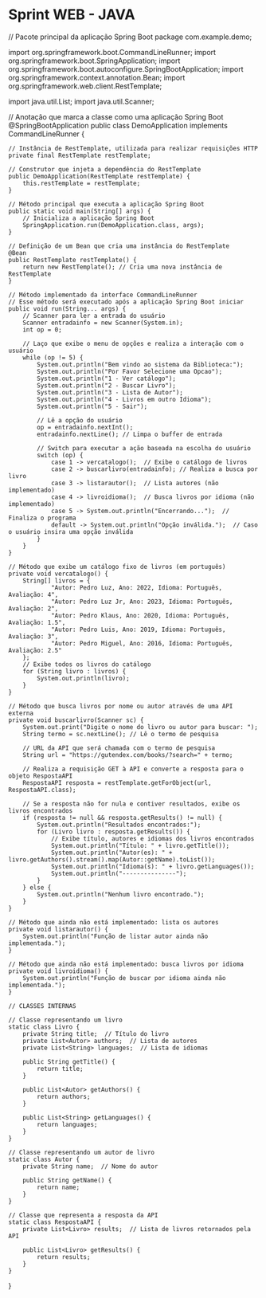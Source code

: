 # Sprint WEB - JAVA
// Pacote principal da aplicação Spring Boot
package com.example.demo;

import org.springframework.boot.CommandLineRunner;
import org.springframework.boot.SpringApplication;
import org.springframework.boot.autoconfigure.SpringBootApplication;
import org.springframework.context.annotation.Bean;
import org.springframework.web.client.RestTemplate;

import java.util.List;
import java.util.Scanner;

// Anotação que marca a classe como uma aplicação Spring Boot
@SpringBootApplication
public class DemoApplication implements CommandLineRunner {

    // Instância de RestTemplate, utilizada para realizar requisições HTTP
    private final RestTemplate restTemplate;

    // Construtor que injeta a dependência do RestTemplate
    public DemoApplication(RestTemplate restTemplate) {
        this.restTemplate = restTemplate;
    }

    // Método principal que executa a aplicação Spring Boot
    public static void main(String[] args) {
        // Inicializa a aplicação Spring Boot
        SpringApplication.run(DemoApplication.class, args);
    }

    // Definição de um Bean que cria uma instância do RestTemplate
    @Bean
    public RestTemplate restTemplate() {
        return new RestTemplate(); // Cria uma nova instância de RestTemplate
    }

    // Método implementado da interface CommandLineRunner
    // Esse método será executado após a aplicação Spring Boot iniciar
    public void run(String... args) {
        // Scanner para ler a entrada do usuário
        Scanner entradainfo = new Scanner(System.in);
        int op = 0;

        // Laço que exibe o menu de opções e realiza a interação com o usuário
        while (op != 5) {
            System.out.println("Bem vindo ao sistema da Biblioteca:");
            System.out.println("Por Favor Selecione uma Opcao");
            System.out.println("1 - Ver catálogo");
            System.out.println("2 - Buscar Livro");
            System.out.println("3 - Lista de Autor");
            System.out.println("4 - Livros em outro Idioma");
            System.out.println("5 - Sair");

            // Lê a opção do usuário
            op = entradainfo.nextInt();
            entradainfo.nextLine(); // Limpa o buffer de entrada

            // Switch para executar a ação baseada na escolha do usuário
            switch (op) {
                case 1 -> vercatalogo();  // Exibe o catálogo de livros
                case 2 -> buscarlivro(entradainfo); // Realiza a busca por livro
                case 3 -> listarautor();  // Lista autores (não implementado)
                case 4 -> livroidioma();  // Busca livros por idioma (não implementado)
                case 5 -> System.out.println("Encerrando...");  // Finaliza o programa
                default -> System.out.println("Opção inválida.");  // Caso o usuário insira uma opção inválida
            }
        }
    }

    // Método que exibe um catálogo fixo de livros (em português)
    private void vercatalogo() {
        String[] livros = {
                "Autor: Pedro Luz, Ano: 2022, Idioma: Português, Avaliação: 4",
                "Autor: Pedro Luz Jr, Ano: 2023, Idioma: Português, Avaliação: 2",
                "Autor: Pedro Klaus, Ano: 2020, Idioma: Português, Avaliação: 1.5",
                "Autor: Pedro Luis, Ano: 2019, Idioma: Português, Avaliação: 3",
                "Autor: Pedro Miguel, Ano: 2016, Idioma: Português, Avaliação: 2.5"
        };
        // Exibe todos os livros do catálogo
        for (String livro : livros) {
            System.out.println(livro);
        }
    }

    // Método que busca livros por nome ou autor através de uma API externa
    private void buscarlivro(Scanner sc) {
        System.out.print("Digite o nome do livro ou autor para buscar: ");
        String termo = sc.nextLine(); // Lê o termo de pesquisa

        // URL da API que será chamada com o termo de pesquisa
        String url = "https://gutendex.com/books/?search=" + termo;

        // Realiza a requisição GET à API e converte a resposta para o objeto RespostaAPI
        RespostaAPI resposta = restTemplate.getForObject(url, RespostaAPI.class);

        // Se a resposta não for nula e contiver resultados, exibe os livros encontrados
        if (resposta != null && resposta.getResults() != null) {
            System.out.println("Resultados encontrados:");
            for (Livro livro : resposta.getResults()) {
                // Exibe título, autores e idiomas dos livros encontrados
                System.out.println("Título: " + livro.getTitle());
                System.out.println("Autor(es): " + livro.getAuthors().stream().map(Autor::getName).toList());
                System.out.println("Idioma(s): " + livro.getLanguages());
                System.out.println("---------------");
            }
        } else {
            System.out.println("Nenhum livro encontrado.");
        }
    }

    // Método que ainda não está implementado: lista os autores
    private void listarautor() {
        System.out.println("Função de listar autor ainda não implementada.");
    }

    // Método que ainda não está implementado: busca livros por idioma
    private void livroidioma() {
        System.out.println("Função de buscar por idioma ainda não implementada.");
    }

    // CLASSES INTERNAS

    // Classe representando um livro
    static class Livro {
        private String title;  // Título do livro
        private List<Autor> authors;  // Lista de autores
        private List<String> languages;  // Lista de idiomas

        public String getTitle() {
            return title;
        }

        public List<Autor> getAuthors() {
            return authors;
        }

        public List<String> getLanguages() {
            return languages;
        }
    }

    // Classe representando um autor de livro
    static class Autor {
        private String name;  // Nome do autor

        public String getName() {
            return name;
        }
    }

    // Classe que representa a resposta da API
    static class RespostaAPI {
        private List<Livro> results;  // Lista de livros retornados pela API

        public List<Livro> getResults() {
            return results;
        }
    }
}
